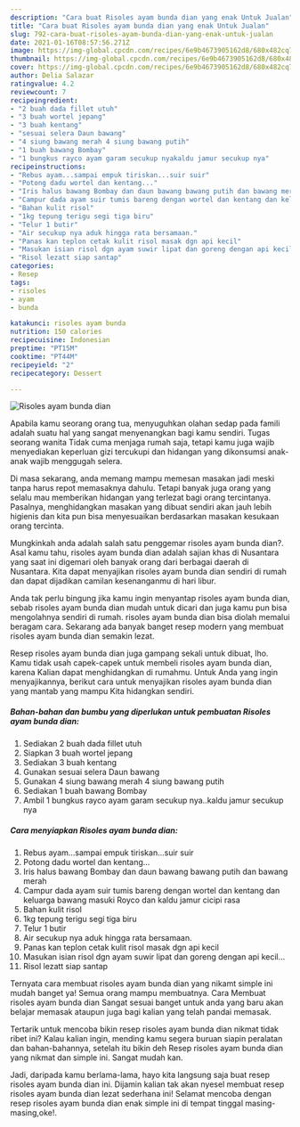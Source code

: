 ```yaml
---
description: "Cara buat Risoles ayam bunda dian yang enak Untuk Jualan"
title: "Cara buat Risoles ayam bunda dian yang enak Untuk Jualan"
slug: 792-cara-buat-risoles-ayam-bunda-dian-yang-enak-untuk-jualan
date: 2021-01-16T08:57:56.271Z
image: https://img-global.cpcdn.com/recipes/6e9b4673905162d8/680x482cq70/risoles-ayam-bunda-dian-foto-resep-utama.jpg
thumbnail: https://img-global.cpcdn.com/recipes/6e9b4673905162d8/680x482cq70/risoles-ayam-bunda-dian-foto-resep-utama.jpg
cover: https://img-global.cpcdn.com/recipes/6e9b4673905162d8/680x482cq70/risoles-ayam-bunda-dian-foto-resep-utama.jpg
author: Delia Salazar
ratingvalue: 4.2
reviewcount: 7
recipeingredient:
- "2 buah dada fillet utuh"
- "3 buah wortel jepang"
- "3 buah kentang"
- "sesuai selera Daun bawang"
- "4 siung bawang merah 4 siung bawang putih"
- "1 buah bawang Bombay"
- "1 bungkus rayco ayam garam secukup nyakaldu jamur secukup nya"
recipeinstructions:
- "Rebus ayam...sampai empuk tiriskan...suir suir"
- "Potong dadu wortel dan kentang..."
- "Iris halus bawang Bombay dan daun bawang bawang putih dan bawang merah"
- "Campur dada ayam suir tumis bareng dengan wortel dan kentang dan keluarga bawang masuki Royco dan kaldu jamur cicipi rasa"
- "Bahan kulit risol"
- "1kg tepung terigu segi tiga biru"
- "Telur 1 butir"
- "Air secukup nya aduk hingga rata bersamaan."
- "Panas kan teplon cetak kulit risol masak dgn api kecil"
- "Masukan isian risol dgn ayam suwir lipat dan goreng dengan api kecil..."
- "Risol lezatt siap santap"
categories:
- Resep
tags:
- risoles
- ayam
- bunda

katakunci: risoles ayam bunda 
nutrition: 150 calories
recipecuisine: Indonesian
preptime: "PT15M"
cooktime: "PT44M"
recipeyield: "2"
recipecategory: Dessert

---
```



![Risoles ayam bunda dian](https://img-global.cpcdn.com/recipes/6e9b4673905162d8/680x482cq70/risoles-ayam-bunda-dian-foto-resep-utama.jpg)

Apabila kamu seorang orang tua, menyuguhkan olahan sedap pada famili adalah suatu hal yang sangat menyenangkan bagi kamu sendiri. Tugas seorang  wanita Tidak cuma menjaga rumah saja, tetapi kamu juga wajib menyediakan keperluan gizi tercukupi dan hidangan yang dikonsumsi anak-anak wajib menggugah selera.

Di masa  sekarang, anda memang mampu memesan masakan jadi meski tanpa harus repot memasaknya dahulu. Tetapi banyak juga orang yang selalu mau memberikan hidangan yang terlezat bagi orang tercintanya. Pasalnya, menghidangkan masakan yang dibuat sendiri akan jauh lebih higienis dan kita pun bisa menyesuaikan berdasarkan masakan kesukaan orang tercinta. 



Mungkinkah anda adalah salah satu penggemar risoles ayam bunda dian?. Asal kamu tahu, risoles ayam bunda dian adalah sajian khas di Nusantara yang saat ini digemari oleh banyak orang dari berbagai daerah di Nusantara. Kita dapat menyajikan risoles ayam bunda dian sendiri di rumah dan dapat dijadikan camilan kesenanganmu di hari libur.

Anda tak perlu bingung jika kamu ingin menyantap risoles ayam bunda dian, sebab risoles ayam bunda dian mudah untuk dicari dan juga kamu pun bisa mengolahnya sendiri di rumah. risoles ayam bunda dian bisa diolah memalui beragam cara. Sekarang ada banyak banget resep modern yang membuat risoles ayam bunda dian semakin lezat.

Resep risoles ayam bunda dian juga gampang sekali untuk dibuat, lho. Kamu tidak usah capek-capek untuk membeli risoles ayam bunda dian, karena Kalian dapat menghidangkan di rumahmu. Untuk Anda yang ingin menyajikannya, berikut cara untuk menyajikan risoles ayam bunda dian yang mantab yang mampu Kita hidangkan sendiri.

<!--inarticleads1-->

##### Bahan-bahan dan bumbu yang diperlukan untuk pembuatan Risoles ayam bunda dian:

1. Sediakan 2 buah dada fillet utuh
1. Siapkan 3 buah wortel jepang
1. Sediakan 3 buah kentang
1. Gunakan sesuai selera Daun bawang
1. Gunakan 4 siung bawang merah 4 siung bawang putih
1. Sediakan 1 buah bawang Bombay
1. Ambil 1 bungkus rayco ayam garam secukup nya..kaldu jamur secukup nya




<!--inarticleads2-->

##### Cara menyiapkan Risoles ayam bunda dian:

1. Rebus ayam...sampai empuk tiriskan...suir suir
1. Potong dadu wortel dan kentang...
1. Iris halus bawang Bombay dan daun bawang bawang putih dan bawang merah
1. Campur dada ayam suir tumis bareng dengan wortel dan kentang dan keluarga bawang masuki Royco dan kaldu jamur cicipi rasa
1. Bahan kulit risol
1. 1kg tepung terigu segi tiga biru
1. Telur 1 butir
1. Air secukup nya aduk hingga rata bersamaan.
1. Panas kan teplon cetak kulit risol masak dgn api kecil
1. Masukan isian risol dgn ayam suwir lipat dan goreng dengan api kecil...
1. Risol lezatt siap santap




Ternyata cara membuat risoles ayam bunda dian yang nikamt simple ini mudah banget ya! Semua orang mampu membuatnya. Cara Membuat risoles ayam bunda dian Sangat sesuai banget untuk anda yang baru akan belajar memasak ataupun juga bagi kalian yang telah pandai memasak.

Tertarik untuk mencoba bikin resep risoles ayam bunda dian nikmat tidak ribet ini? Kalau kalian ingin, mending kamu segera buruan siapin peralatan dan bahan-bahannya, setelah itu bikin deh Resep risoles ayam bunda dian yang nikmat dan simple ini. Sangat mudah kan. 

Jadi, daripada kamu berlama-lama, hayo kita langsung saja buat resep risoles ayam bunda dian ini. Dijamin kalian tak akan nyesel membuat resep risoles ayam bunda dian lezat sederhana ini! Selamat mencoba dengan resep risoles ayam bunda dian enak simple ini di tempat tinggal masing-masing,oke!.

